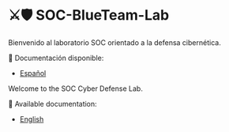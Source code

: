 # ⚔️🛡️ SOC-BlueTeam-Lab

Bienvenido al laboratorio SOC orientado a la defensa cibernética.

📄 Documentación disponible:
- [Español](docs/es/README.md)

Welcome to the SOC Cyber ​​Defense Lab.

📄 Available documentation:
- [English](docs/en/README.md)



